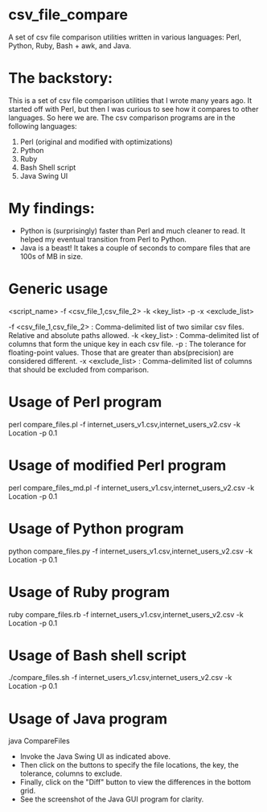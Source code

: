 # csv_file_compare
A set of csv file comparison utilities written in various languages: Perl, Python, Ruby, Bash + awk, and Java.

The backstory:
===============
This is a set of csv file comparison utilities that I wrote many years ago.
It started off with Perl, but then I was curious to see how it compares to other languages. So here we are.
The csv comparison programs are in the following languages:
1) Perl (original and modified with optimizations)
2) Python
3) Ruby
4) Bash Shell script
5) Java Swing UI

My findings:
===============
-  Python is (surprisingly) faster than Perl and much cleaner to read. It helped my eventual transition from Perl to Python.
-  Java is a beast! It takes a couple of seconds to compare files that are 100s of MB in size.

# Generic usage
<interpreter> <script_name> -f <csv_file_1,csv_file_2> -k <key_list> -p <precision> -x <exclude_list>

-f <csv_file_1,csv_file_2> : Comma-delimited list of two similar csv files. Relative and absolute paths allowed.
-k <key_list> : Comma-delimited list of columns that form the unique key in each csv file.
-p <precision> : The tolerance for floating-point values. Those that are greater than abs(precision) are considered different.
-x <exclude_list> : Comma-delimited list of columns that should be excluded from comparison.

# Usage of Perl program
perl compare_files.pl -f internet_users_v1.csv,internet_users_v2.csv -k Location -p 0.1

# Usage of modified Perl program
perl compare_files_md.pl -f internet_users_v1.csv,internet_users_v2.csv -k Location -p 0.1

# Usage of Python program
python compare_files.py -f internet_users_v1.csv,internet_users_v2.csv -k Location -p 0.1

# Usage of Ruby program
ruby compare_files.rb -f internet_users_v1.csv,internet_users_v2.csv -k Location -p 0.1

# Usage of Bash shell script
./compare_files.sh -f internet_users_v1.csv,internet_users_v2.csv -k Location -p 0.1

# Usage of Java program
java CompareFiles

- Invoke the Java Swing UI as indicated above.
- Then click on the buttons to specify the file locations, the key, the tolerance, columns to exclude.
- Finally, click on the "Diff" button to view the differences in the bottom grid.
- See the screenshot of the Java GUI program for clarity.


